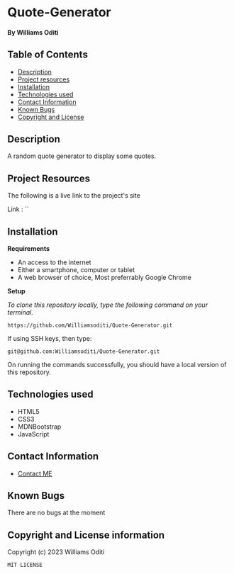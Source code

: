 # Quote-Generator
#### By **Williams Oditi**
## Table of Contents
+ [Description](#Description)
+ [Project resources](#project-resources)
+ [Installation](#installation)
+ [Technologies used](#technologies-used)
+ [Contact Information](#contact-information)
+ [Known Bugs](#known-bugs)
+ [Copyright and License](#copyright-and-license-information) 

## Description
A random quote generator to display some quotes.

## Project Resources
The following is a live link to the project's site

Link : ``

## Installation
**Requirements**
+ An access to the internet
+ Either a smartphone, computer or tablet
+ A web browser of choice, Most preferrably Google Chrome

**Setup**

*To clone this repository locally, type the following command on your terminal.*

`https://github.com/Williamsoditi/Quote-Generator.git`

If using SSH keys, then type:

`git@github.com:Williamsoditi/Quote-Generator.git`

On running the commands successfully, you should have a local version of this repository.

## Technologies used
+ HTML5
+ CSS3 
+ MDNBootstrap
+ JavaScript
## Contact Information
+ [Contact ME](https://linktr.ee/williamsoditi25)

## Known Bugs
There are no bugs at the moment

## Copyright and License information
Copyright (c) 2023 Williams Oditi

`MIT LICENSE`
